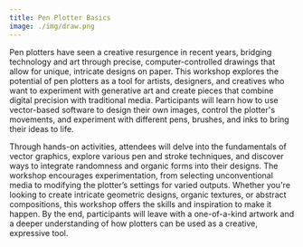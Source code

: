 ```yaml
---
title: Pen Plotter Basics
image: ./img/draw.png
---
```


Pen plotters have seen a creative resurgence in recent years, bridging technology and art through precise, computer-controlled drawings that allow for unique, intricate designs on paper. This workshop explores the potential of pen plotters as a tool for artists, designers, and creatives who want to experiment with generative art and create pieces that combine digital precision with traditional media. Participants will learn how to use vector-based software to design their own images, control the plotter's movements, and experiment with different pens, brushes, and inks to bring their ideas to life.

Through hands-on activities, attendees will delve into the fundamentals of vector graphics, explore various pen and stroke techniques, and discover ways to integrate randomness and organic forms into their designs. The workshop encourages experimentation, from selecting unconventional media to modifying the plotter’s settings for varied outputs. Whether you're looking to create intricate geometric designs, organic textures, or abstract compositions, this workshop offers the skills and inspiration to make it happen. By the end, participants will leave with a one-of-a-kind artwork and a deeper understanding of how plotters can be used as a creative, expressive tool.
